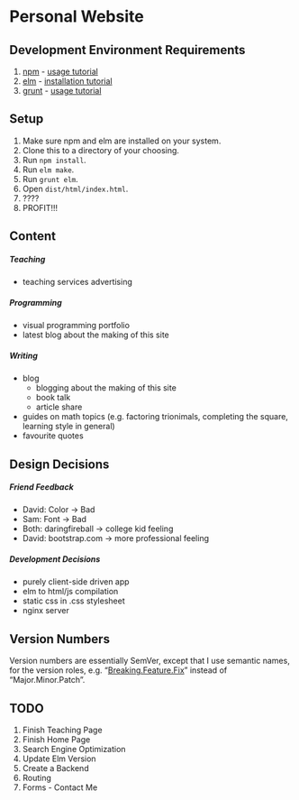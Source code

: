 Personal Website
================


## Development Environment Requirements

1. [npm](https://www.npmjs.com/) - [usage tutorial](https://www.youtube.com/watch?v=pU9Q6oiQNd0)
2. [elm](http://elm-lang.org/install) - [installation tutorial](http://alphydan.svbtle.com/elm-lang-on-ubuntu-14-04)
3. [grunt](http://gruntjs.com/) - [usage tutorial](https://www.youtube.com/watch?v=TMKj0BxzVgw)

## Setup

1. Make sure npm and elm are installed on your system.
2. Clone this to a directory of your choosing.
3. Run `npm install`.
4. Run `elm make`.
5. Run `grunt elm`.
6. Open `dist/html/index.html`.
7. ????
8. PROFIT!!!

## Content

##### Teaching

- teaching services advertising

##### Programming

- visual programming portfolio
- latest blog about the making of this site

##### Writing

- blog
	- blogging about the making of this site
	- book talk
	- article share
- guides on math topics (e.g. factoring trionimals, completing the square, learning style in general)
- favourite quotes

## Design Decisions

##### Friend Feedback

- David: Color -> Bad
- Sam: Font -> Bad
- Both: daringfireball -> college kid feeling
- David: bootstrap.com -> more professional feeling

##### Development Decisions

- purely client-side driven app
- elm to html/js compilation
- static css in .css stylesheet
- nginx server

## Version Numbers

Version numbers are essentially SemVer, except that I use semantic names, for the version roles, e.g. “[Breaking.Feature.Fix][ver]” instead of “Major.Minor.Patch”.

[ver]: https://medium.com/javascript-scene/software-versions-are-broken-3d2dc0da0783#.qgkp9dimp

## TODO

1. Finish Teaching Page
1. Finish Home Page
1. Search Engine Optimization
1. Update Elm Version
1. Create a Backend
1. Routing
1. Forms - Contact Me